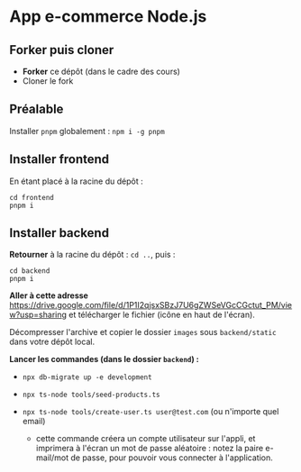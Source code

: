 # App e-commerce Node.js

## Forker puis cloner

- **Forker** ce dépôt (dans le cadre des cours)
- Cloner le fork

## Préalable

Installer `pnpm` globalement : `npm i -g pnpm`

## Installer frontend

En étant placé à la racine du dépôt :

```
cd frontend
pnpm i
```

## Installer backend

**Retourner** à la racine du dépôt : `cd ..`, puis :

```
cd backend
pnpm i
```

**Aller à cette adresse** <https://drive.google.com/file/d/1P1I2qjsxSBzJ7U6gZWSeVGcCGctut_PM/view?usp=sharing> et télécharger le fichier (icône en haut de l'écran).

Décompresser l'archive et copier le dossier `images` sous `backend/static` dans votre dépôt local.

**Lancer les commandes (dans le dossier `backend`) :**

- `npx db-migrate up -e development`
- `npx ts-node tools/seed-products.ts`
- `npx ts-node tools/create-user.ts user@test.com` (ou n'importe quel email)

    - cette commande créera un compte utilisateur sur l'appli, et imprimera à l'écran un mot de passe aléatoire : notez la paire e-mail/mot de passe, pour pouvoir vous connecter à l'application.